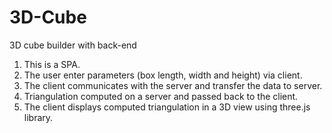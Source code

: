 # 3D-Cube
3D cube builder with back-end

1. This is a SPA.
2. The user enter parameters (box length, width and height) via client.
3. The client communicates with the server and transfer the data to server.
4. Triangulation computed on a server and passed back to the client.
5. The client displays computed triangulation in a 3D view using three.js library.
